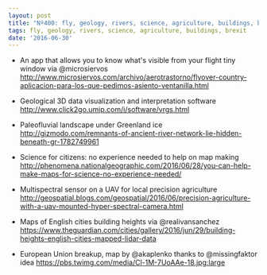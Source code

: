 ```yaml
---
layout: post
title: "Nº400: fly, geology, rivers, science, agriculture, buildings, brexit"
tags: fly, geology, rivers, science, agriculture, buildings, brexit
date: '2016-06-30'
---
```


* An app that allows you to know what's visible from your flight tiny window via @microsiervos
  http://www.microsiervos.com/archivo/aerotrastorno/flyover-country-aplicacion-para-los-que-pedimos-asiento-ventanilla.html

* Geological 3D data visualization and interpretation software
  http://www.click2go.umip.com/i/software/vrgs.html

* Paleofluvial landscape under Greenland ice
  http://gizmodo.com/remnants-of-ancient-river-network-lie-hidden-beneath-gr-1782749961

* Science for citizens: no experience needed to help on map making
  http://phenomena.nationalgeographic.com/2016/06/28/you-can-help-make-maps-for-science-no-experience-needed/

* Multispectral sensor on a UAV for local precision agriculture
  http://geospatial.blogs.com/geospatial/2016/06/precision-agriculture-with-a-uav-mounted-hyper-spectral-camera.html

* Maps of English cities building heights via @realivansanchez
  https://www.theguardian.com/cities/gallery/2016/jun/29/building-heights-english-cities-mapped-lidar-data

* European Union breakup, map by @akaplenko thanks to @missingfaktor idea
  https://pbs.twimg.com/media/Cl-1M-7UoAAe-18.jpg:large
